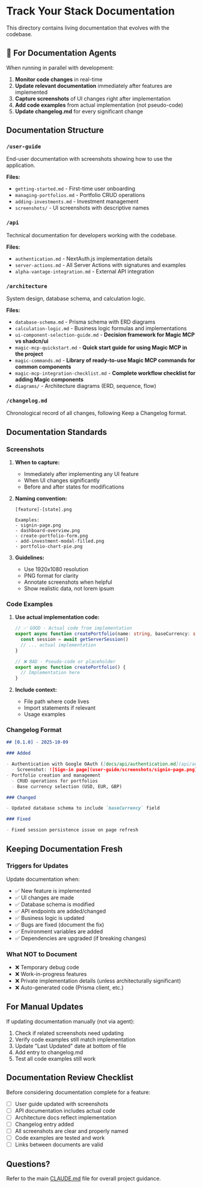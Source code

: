# Track Your Stack Documentation

This directory contains living documentation that evolves with the codebase.

## 🤖 For Documentation Agents

When running in parallel with development:

1. **Monitor code changes** in real-time
2. **Update relevant documentation** immediately after features are implemented
3. **Capture screenshots** of UI changes right after implementation
4. **Add code examples** from actual implementation (not pseudo-code)
5. **Update changelog.md** for every significant change

## Documentation Structure

### `/user-guide`

End-user documentation with screenshots showing how to use the application.

**Files:**

- `getting-started.md` - First-time user onboarding
- `managing-portfolios.md` - Portfolio CRUD operations
- `adding-investments.md` - Investment management
- `screenshots/` - UI screenshots with descriptive names

### `/api`

Technical documentation for developers working with the codebase.

**Files:**

- `authentication.md` - NextAuth.js implementation details
- `server-actions.md` - All Server Actions with signatures and examples
- `alpha-vantage-integration.md` - External API integration

### `/architecture`

System design, database schema, and calculation logic.

**Files:**

- `database-schema.md` - Prisma schema with ERD diagrams
- `calculation-logic.md` - Business logic formulas and implementations
- `ui-component-selection-guide.md` - **Decision framework for Magic MCP vs shadcn/ui**
- `magic-mcp-quickstart.md` - **Quick start guide for using Magic MCP in the project**
- `magic-commands.md` - **Library of ready-to-use Magic MCP commands for common components**
- `magic-mcp-integration-checklist.md` - **Complete workflow checklist for adding Magic components**
- `diagrams/` - Architecture diagrams (ERD, sequence, flow)

### `/changelog.md`

Chronological record of all changes, following Keep a Changelog format.

## Documentation Standards

### Screenshots

1. **When to capture:**
   - Immediately after implementing any UI feature
   - When UI changes significantly
   - Before and after states for modifications

2. **Naming convention:**

   ```
   [feature]-[state].png

   Examples:
   - signin-page.png
   - dashboard-overview.png
   - create-portfolio-form.png
   - add-investment-modal-filled.png
   - portfolio-chart-pie.png
   ```

3. **Guidelines:**
   - Use 1920x1080 resolution
   - PNG format for clarity
   - Annotate screenshots when helpful
   - Show realistic data, not lorem ipsum

### Code Examples

1. **Use actual implementation code:**

   ```typescript
   // ✅ GOOD - Actual code from implementation
   export async function createPortfolio(name: string, baseCurrency: string) {
     const session = await getServerSession()
     // ... actual implementation
   }
   ```

   ```typescript
   // ❌ BAD - Pseudo-code or placeholder
   export async function createPortfolio() {
     // Implementation here
   }
   ```

2. **Include context:**
   - File path where code lives
   - Import statements if relevant
   - Usage examples

### Changelog Format

```markdown
## [0.1.0] - 2025-10-09

### Added

- Authentication with Google OAuth ([docs/api/authentication.md](api/authentication.md))
  - Screenshot: ![Sign-in page](user-guide/screenshots/signin-page.png)
- Portfolio creation and management
  - CRUD operations for portfolios
  - Base currency selection (USD, EUR, GBP)

### Changed

- Updated database schema to include `baseCurrency` field

### Fixed

- Fixed session persistence issue on page refresh
```

## Keeping Documentation Fresh

### Triggers for Updates

Update documentation when:

- ✅ New feature is implemented
- ✅ UI changes are made
- ✅ Database schema is modified
- ✅ API endpoints are added/changed
- ✅ Business logic is updated
- ✅ Bugs are fixed (document the fix)
- ✅ Environment variables are added
- ✅ Dependencies are upgraded (if breaking changes)

### What NOT to Document

- ❌ Temporary debug code
- ❌ Work-in-progress features
- ❌ Private implementation details (unless architecturally significant)
- ❌ Auto-generated code (Prisma client, etc.)

## For Manual Updates

If updating documentation manually (not via agent):

1. Check if related screenshots need updating
2. Verify code examples still match implementation
3. Update "Last Updated" date at bottom of file
4. Add entry to changelog.md
5. Test all code examples still work

## Documentation Review Checklist

Before considering documentation complete for a feature:

- [ ] User guide updated with screenshots
- [ ] API documentation includes actual code
- [ ] Architecture docs reflect implementation
- [ ] Changelog entry added
- [ ] All screenshots are clear and properly named
- [ ] Code examples are tested and work
- [ ] Links between documents are valid

## Questions?

Refer to the main [CLAUDE.md](../CLAUDE.md) file for overall project guidance.
